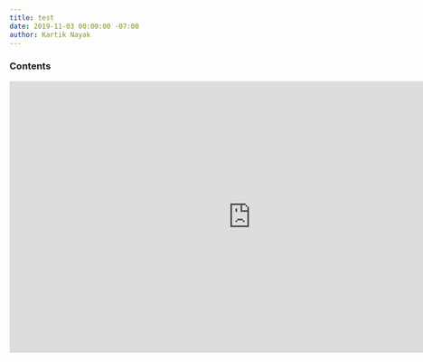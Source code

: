 ```yaml
---
title: test
date: 2019-11-03 00:00:00 -07:00
author: Kartik Nayak
---
```


### Contents
<iframe width='853' height='480' src='https://embed.coggle.it/diagram/WdA_HcDIOgAB9ke9/127b24f7ca2fc7b4526415ae00381332bf4b513178b521d9aea44fbce408f9a6' frameborder='0' allowfullscreen></iframe>
